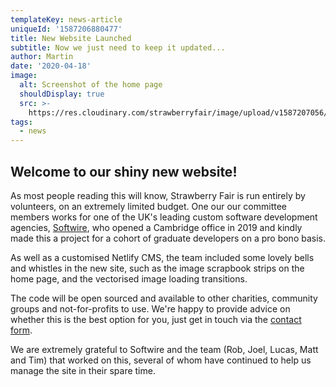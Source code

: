 ```yaml
---
templateKey: news-article
uniqueId: '1587206880477'
title: New Website Launched
subtitle: Now we just need to keep it updated...
author: Martin
date: '2020-04-18'
image:
  alt: Screenshot of the home page
  shouldDisplay: true
  src: >-
    https://res.cloudinary.com/strawberryfair/image/upload/v1587207056/News/site-screenshot_n3f8fj.png
tags:
  - news
---
```

## Welcome to our shiny new website!

As most people reading this will know, Strawberry Fair is run entirely by volunteers, on an extremely limited budget. One our our committee members works for one of the UK's leading custom software development agencies, [Softwire](http://www.softwire.com), who opened a Cambridge office in 2019 and kindly made this a project for a cohort of graduate developers on a pro bono basis. 

As well as a customised Netlify CMS, the team included some lovely bells and whistles in the new site, such as the image scrapbook strips on the home page, and the vectorised image loading transitions. 

The code will be open sourced and available to other charities, community groups and not-for-profits to use. We're happy to provide advice on whether this is the best option for you, just get in touch via the [contact form](/contact). 

We are extremely grateful to Softwire and the team (Rob, Joel, Lucas, Matt and Tim) that worked on this, several of whom have continued to help us manage the site in their spare time.
